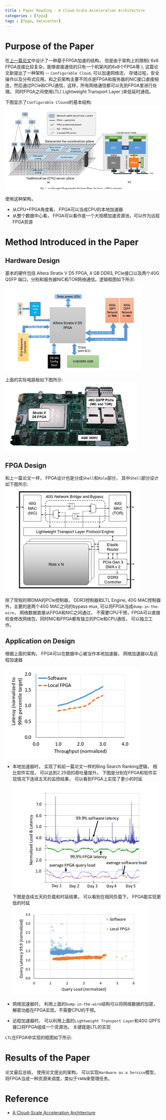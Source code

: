 ```yaml
---
title : Paper Reading - A Cloud-Scale Acceleration Architecture
categories : [fpga]
tags : [fpga, datacenter]
---
```


# Purpose of the Paper

在[上一篇论文](http://zhifeiding.github.io/programming/fpga/2018/03/10/Paper-Reading-A-Reconfigurable-Fabric-for-Accelerating-Large-Scale-Datacenter-Services/)中设计了一种基于FPGA加速的结构， 但是由于架构上的限制( 6x8 FPGA连接比较复杂，能够直接通信的只有一个机架内的6x8个FPGA等 ), 这篇论文新提出了一种架构 -- `Configurable Cloud`, 可以加速网络流， 存储过程，安全操作以及分布式应用。和之前架构主要不同点是FPGA和服务器的NIC接口直接相连，然后通过PCIe和CPU通信，这样，所有网络通信都可以先到FPGA里进行处理。 同时FPGA之间使用LTL( Lightweight Transport Layer )来低延时通信。

下图显示了`Configurable Clound`的基本结构:
![fpga server](/assets/images/09_fpga_server_sch.png)

使用这种架构， 
* 从CPU+FPGA角度看， FPGA可以当成CPU的本地加速器
* 从整个数据中心看， FPGA可以看作是一个大规模加速资源池，可以作为远程FPGA资源

# Method Introduced in the Paper

## Hardware Design

基本的硬件包括 Altera Stratix V D5 FPGA, 4 GB DDR3, PCIe接口以及两个40G QSFP 端口，分别和服务器NIC和TOR网络通信。逻辑框图如下所示:

![fpga server](/assets/images/10_fpga_sch.png)

上面的实际电路板如下图所示:
![fpga server](/assets/images/11_fpga_board.png)

## FPGA Design

和上一篇论文一样， FPGA设计也是分成`Shell`和`Role`部分， 其中`Shell`部分设计如下图所示:
![fpga server](/assets/images/12_fpga_impl.png)

除了常规的带DMA的PCIe控制器， DDR3控制器和LTL Engine, 40G MAC控制器外，主要的是两个40G MAC之间的bypass mux, 可以将FPGA当成`dump-in-the-wire`， 网络数据直接从FPGA和NIC之间通过， 不需要CPU干预，FPGA可以直接检查修改网络包，同时NIC和FPGA都有独立的PCIe和CPU通信， 可以独立工作。


## Application on Design

根据上面的架构， FPGA可以在数据中心被当作本地加速器， 网络加速器以及远程加速器

![fpga server](/assets/images/13_fpga_result.png)

* 本地加速器时， 实现了和前一篇论文一样的Bing Search Ranking逻辑， 相比软件实现， 可以达到2.25倍的吞吐量提升。
下图是分别在FPGA和软件实现情况下连续五天的监控结果， 可以看到FPGA上实现了更小的时延
![fpga server](/assets/images/14_fpga_result.png)
下图是连续五天的负载和时延结果， 可以看到在相同负载下， FPGA能实现更低的时延
![fpga server](/assets/images/15_fpga_result.png)

* 网络加速器时， 利用上面的`bump-in-the-wire`结构可以将网络数据的加密，解密功能在FPGA实现，不需要CPU的干预。

* 远程加速器时， 可以利用上面的`Lightweight Transport Layer`和40G QPFS接口将FPGA组成一个资源池。 关键就是LTL的实现

`LTL`在FPGA中实现的框图如下所示:

# Results of the Paper

论文最后总结， 使用论文提出的架构， 可以实现`Hardware as a Service`模型， 将FPGA当成一种资源来调度，类似于`YARN`来管理任务。

# Reference

* [A Cloud-Scale Acceleration Architecture](https://www.microsoft.com/en-us/research/wp-content/uploads/2016/10/Cloud-Scale-Acceleration-Architecture.pdf)
